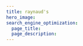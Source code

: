 ```yaml
---
title: raynaud's
hero_image: 
search_engine_optimization:
  page_title:
  page_description:
---
```

